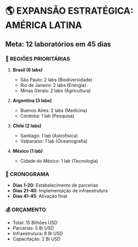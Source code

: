 # 🌎 EXPANSÃO ESTRATÉGICA: AMÉRICA LATINA
## Meta: 12 laboratórios em 45 dias

### 🎯 REGIÕES PRIORITÁRIAS
1. **Brasil (6 labs)**
   - São Paulo: 2 labs (Biodiversidade)
   - Rio de Janeiro: 2 labs (Energia)
   - Minas Gerais: 2 labs (Agricultura)

2. **Argentina (3 labs)**
   - Buenos Aires: 2 labs (Medicina)
   - Córdoba: 1 lab (Pesquisa)

3. **Chile (2 labs)**
   - Santiago: 1 lab (Astrofísica)
   - Valparaíso: 1 lab (Oceanografia)

4. **México (1 lab)**
   - Cidade do México: 1 lab (Tecnologia)

### 📅 CRONOGRAMA
- **Dias 1-20**: Estabelecimento de parcerias
- **Dias 21-40**: Implementação de infraestrutura
- **Dias 41-45**: Ativação final

### 💰 ORÇAMENTO
- Total: 15 Bilhões USD
- Parcerias: 5 Bi USD
- Infraestrutura: 8 Bi USD
- Capacitação: 2 Bi USD
